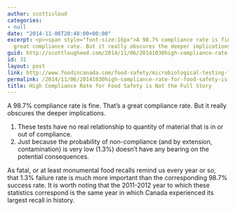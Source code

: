 ```yaml
---
author: scottisloud
categories:
- null
date: "2014-11-06T20:48:00+00:00"
excerpt: <p><span style="font-size:16px">A 98.7% compliance rate is fine. That’s a
  great compliance rate. But it really obscures the deeper implications.</span></p>
guid: http://scottlougheed.com/2014/11/06/20141030high-compliance-rate-for-food-safety-is-not-the-full-story/
id: 31
layout: post
link: http://www.foodincanada.com/food-safety/microbiological-testing-finds-food-safe-report-129631
permalink: /2014/11/06/20141030high-compliance-rate-for-food-safety-is-not-the-full-story/
title: High Compliance Rate for Food Safety is Not the Full Story
---
```

A 98.7% compliance rate is fine. That’s a great compliance rate. But it really obscures the deeper implications.

1. These tests have no real relationship to quantity of material that is in or out of compliance.
2. Just because the probability of non-compliance (and by extension, contamination) is very low (1.3%) doesn’t have any bearing on the potential consequences.

As fatal, or at least monumental food recalls remind us every year or so, that 1.3% failure rate is much more important than the corresponding 98.7% success rate. It is worth noting that the 2011-2012 year to which these statistics correspond is the same year in which Canada experienced its largest recall in history.
